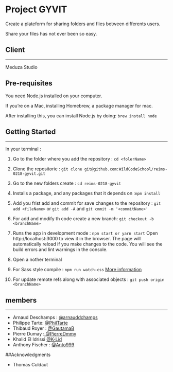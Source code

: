 # Project GYVIT

Create a plateform for sharing folders and flies between differents users.

Share your files has not ever been so easy.

## Client

---

Meduza Studio

## Pre-requisites

You need Node.js installed on your computer.

If you’re on a Mac, installing Homebrew, a package manager for mac.

After installing this, you can install Node.js by doing: `brew install node`

## Getting Started

---

In your terminal :

1.  Go to the folder where you add the repository : `cd <folerName>`

2.  Clone the repositorie : `git clone git@github.com:WildCodeSchool/reims-0218-gyvit.git`

3.  Go to the new folders create : `cd reims-0218-gyvit`

4.  Installs a package, and any packages that it depends on :`npm install`

5.  Add you frist add and commit for save changes to the repository : `git add <fileName>` or `git add -A` and `git cmmit -m '<commitName>'`

6.  For add and modify th code create a new branch: `git checkout -b <branchName>`

7.  Runs the app in development mode : `npm start or yarn start`
    Open http://localhost:3000 to view it in the browser.
    The page will automatically reload if you make changes to the code.
    You will see the build errors and lint warnings in the console.

8.  Open a nother terminal

9.  For Sass style compile : `npm run watch-css`
    [More information](https://github.com/facebook/create-react-app/blob/master/packages/react-scripts/template/README.md#adding-a-css-preprocessor-sass-less-etc)

10. For update remote refs along with associated objects : `git push origin <branchName>`

## members

---

- Arnaud Deschamps : [@arnauddchamps](https://github.com/arnauddchamps)
- Philippe Tarte: [@PhilTarte](https://github.com/PhiTarte)
- Thibaud Royer : [@GautamaB](https://github.com/GautamaB)
- Pierre Dumay :[ @PierreDmmy](https://github.com/PierreDmyy)
- Khalid El Idrissi [@K-Lid](https://github.com/K-Lid)
- Anthony Fischer : [@Anto999](https://github.com/anto999)

##Acknowledgments

- Thomas Culdaut
